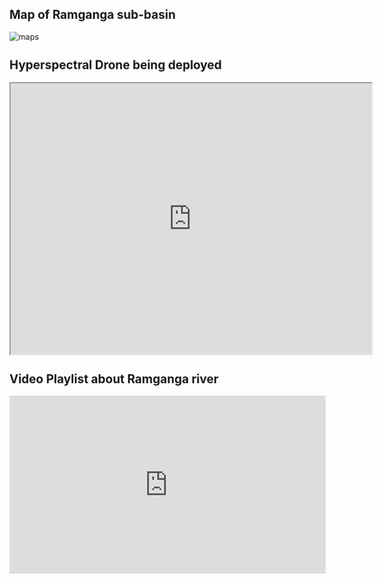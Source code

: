 

## Map of Ramganga sub-basin
![maps](/ramganga/assets/images/maps.png)

## Hyperspectral Drone being deployed

<iframe src="https://drive.google.com/file/d/19mC0w_QiNUBk_owQBgwu-yskWVN78EBf/preview" width="640" height="480"></iframe>

## Video Playlist about Ramganga river
<iframe width="560" height="315" src="https://www.youtube.com/embed/videoseries?list=PLTCVcPxj-zux0wZl4LPIvAOatDk0uvT2u" frameborder="0" allow="autoplay; encrypted-media" allowfullscreen></iframe>
